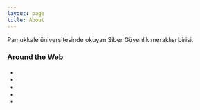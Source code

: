 ```yaml
---
layout: page
title: About
---
```


<p class="message">
  Pamukkale üniversitesinde okuyan Siber Güvenlik meraklısı birisi.
</p>
<div class="footer-col col-md-4">
<h3>Around the Web</h3>
<ul class="list-inline">
    <li>
        <a href="#" class="btn-social btn-outline"><i class="fa fa-fw fa-facebook"></i></a>
    </li>
    <li>
        <a href="#" class="btn-social btn-outline"><i class="fa fa-fw fa-google-plus"></i></a>
    </li>
    <li>
        <a href="#" class="btn-social btn-outline"><i class="fa fa-fw fa-twitter"></i></a>
    </li>
    <li>
        <a href="#" class="btn-social btn-outline"><i class="fa fa-fw fa-linkedin"></i></a>
    </li>
    <li>
        <a href="#" class="btn-social btn-outline"><i class="fa fa-fw fa-dribbble"></i></a>
    </li>
</ul>
</div>

